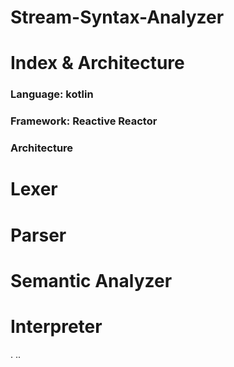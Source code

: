 # Stream-Syntax-Analyzer

# Index & Architecture
### Language: kotlin
### Framework: Reactive Reactor
### Architecture

# Lexer

# Parser

# Semantic Analyzer

# Interpreter
.
..
